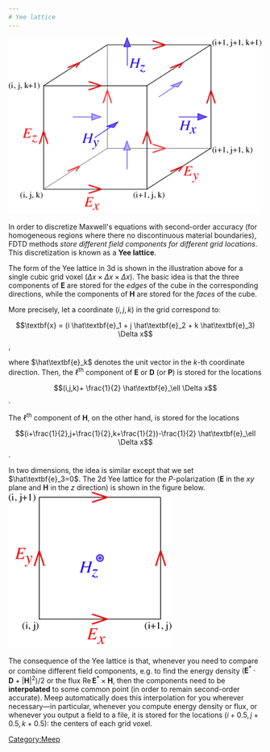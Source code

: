 ```yaml
---
# Yee lattice
---
```



![400px|center|thumb|Illustration of Yee lattice in 3d for a single grid voxel.](images/Yee-cube.png)

 In order to discretize Maxwell's equations with second-order accuracy (for homogeneous regions where there no discontinuous material boundaries), FDTD methods *store different field components for different grid locations*. This discretization is known as a **Yee lattice**.

The form of the Yee lattice in 3d is shown in the illustration above for a single cubic grid voxel ($\Delta x \times \Delta x \times \Delta x$). The basic idea is that the three components of **E** are stored for the *edges* of the cube in the corresponding directions, while the components of **H** are stored for the *faces* of the cube.

More precisely, let a coordinate $(i,j,k)$ in the grid correspond to:

$$\textbf{x} = (i \hat\textbf{e}_1 + j \hat\textbf{e}_2 + k \hat\textbf{e}_3) \Delta x$$,

where $\hat\textbf{e}_k$ denotes the unit vector in the *k*-th coordinate direction. Then, the $\ell$<sup>th</sup> component of $\textbf{E}$ or $\textbf{D}$ (or $\textbf{P}$) is stored for the locations

$$(i,j,k)+ \frac{1}{2} \hat\textbf{e}_\ell  \Delta x$$.

The $\ell$<sup>th</sup> component of $\textbf{H}$, on the other hand, is stored for the locations

$$(i+\frac{1}{2},j+\frac{1}{2},k+\frac{1}{2})-\frac{1}{2} \hat\textbf{e}_\ell  \Delta x$$.

In two dimensions, the idea is similar except that we set $\hat\textbf{e}_3=0$. The 2d Yee lattice for the <i>P</i>-polarization (**E** in the *xy* plane and **H** in the *z* direction) is shown in the figure below. 
![thumb|center|250px|Yee lattice in 2d for the TE polarization.](images/Yee-te.png)



The consequence of the Yee lattice is that, whenever you need to compare or combine different field components, e.g. to find the energy density $(\textbf{E}^* \cdot \textbf{D} + |\textbf{H}|^2)/2$ or the flux $\textrm{Re}\, \textbf{E}^* \times \textbf{H}$, then the components need to be **interpolated** to some common point (in order to remain second-order accurate). Meep automatically does this interpolation for you wherever necessary—in particular, whenever you compute energy density or flux, or whenever you output a field to a file, it is stored for the locations $(i+0.5,j+0.5,k+0.5)$: the centers of each grid voxel.

[Category:Meep](Meep.md)
